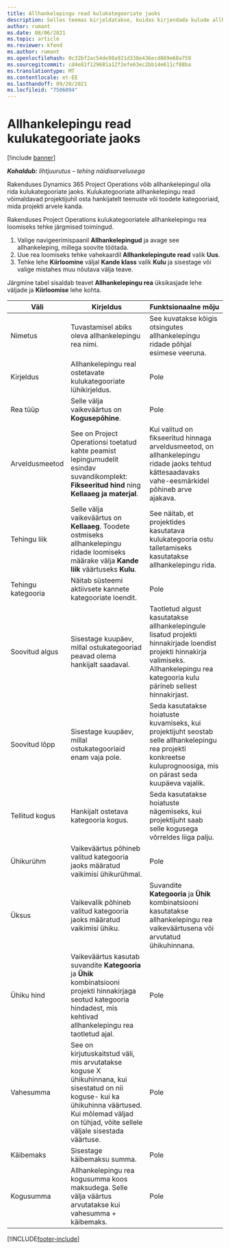 ```yaml
---
title: Allhankelepingu read kulukategooriate jaoks
description: Selles teemas kirjeldatakse, kuidas kirjendada kulude allhankelepingute ridu ja kasutada välju hankijatelt aja ostmise kirjendamiseks.
author: rumant
ms.date: 08/06/2021
ms.topic: article
ms.reviewer: kfend
ms.author: rumant
ms.openlocfilehash: 0c32bf2ac54de98a921d338e436ecd089e68a759
ms.sourcegitcommit: cd4e81f129681a12f2efe63ec2bb14e611cf88ba
ms.translationtype: MT
ms.contentlocale: et-EE
ms.lasthandoff: 09/20/2021
ms.locfileid: "7506094"
---
```

#  <a name="subcontract-lines-for-expense-categories"></a>Allhankelepingu read kulukategooriate jaoks

[!include [banner](../../includes/dataverse-preview.md)]

_**Kohaldub:** lihtjuurutus – tehing näidisarvelusega_

Rakenduses Dynamics 365 Project Operations võib allhankelepingul olla rida kulukategooriate jaoks. Kulukategooriate allhankelepingu read võimaldavad projektijuhil osta hankijatelt teenuste või toodete kategooriaid, mida projekti arvele kanda.

Rakenduses Project Operations kulukategooriatele allhankelepingu rea loomiseks tehke järgmised toimingud.

1. Valige navigeerimispaanil **Allhankelepingud** ja avage see allhankeleping, millega soovite töötada.
2. Uue rea loomiseks tehke vahekaardil **Allhankelepingute read** valik **Uus**.
3. Tehke lehe **Kiirloomine** väljal **Kande klass** valik **Kulu** ja sisestage või valige mistahes muu nõutava välja teave.

Järgmine tabel sisaldab teavet **Allhankelepingu rea** üksikasjade lehe väljade ja **Kiirloomise** lehe kohta.

| **Väli** | **Kirjeldus** | **Funktsionaalne mõju** |
| --- | --- | --- |
| Nimetus | Tuvastamisel abiks oleva allhankelepingu rea nimi. | See kuvatakse kõigis otsingutes allhankelepingu ridade põhjal esimese veeruna. |
| Kirjeldus | Allhankelepingu real ostetavate kulukategooriate lühikirjeldus. | Pole |
|Rea tüüp | Selle välja vaikeväärtus on **Kogusepõhine**. |Pole |
| Arveldusmeetod | See on Project Operationsi toetatud kahte peamist lepingumudelit esindav suvandikomplekt: **Fikseeritud hind** ning **Kellaaeg ja materjal**. | Kui valitud on fikseeritud hinnaga arveldusmeetod, on allhankelepingu ridade jaoks tehtud kättesaadavaks vahe-eesmärkidel põhineb arve ajakava. |
| Tehingu liik | Selle välja vaikeväärtus on **Kellaaeg**. Toodete ostmiseks allhankelepingu ridade loomiseks määrake välja **Kande liik** väärtuseks **Kulu**.  | See näitab, et projektides kasutatava kulukategooria ostu talletamiseks kasutatakse allhankelepingu rida. |
| Tehingu kategooria | Näitab süsteemi aktiivsete kannete kategooriate loendit. |Pole |
| Soovitud algus | Sisestage kuupäev, millal ostukategooriad peavad olema hankijalt saadaval. | Taotletud algust kasutatakse allhankelepingule lisatud projekti hinnakirjade loendist projekti hinnakirja valimiseks. Allhankelepingu rea kategooria kulu pärineb sellest hinnakirjast. |
| Soovitud lõpp | Sisestage kuupäev, millal ostukategooriaid enam vaja pole. | Seda kasutatakse hoiatuste kuvamiseks, kui projektijuht seostab selle allhankelepingu rea projekti konkreetse kuluprognoosiga, mis on pärast seda kuupäeva vajalik. |
| Tellitud kogus | Hankijalt ostetava kategooria kogus. | Seda kasutatakse hoiatuste nägemiseks, kui projektijuht saab selle kogusega võrreldes liiga palju.|
| Ühikurühm | Vaikeväärtus põhineb valitud kategooria jaoks määratud vaikimisi ühikurühmal. |Pole |
| Üksus | Vaikevalik põhineb valitud kategooria jaoks määratud vaikimisi ühiku.  | Suvandite **Kategooria** ja **Ühik** kombinatsiooni kasutatakse allhankelepingu rea vaikeväärtusena või arvutatud ühikuhinnana.  |
| Ühiku hind | Vaikeväärtus kasutab suvandite **Kategooria** ja **Ühik** kombinatsiooni projekti hinnakirjaga seotud kategooria hindadest, mis kehtivad allhankelepingu rea taotletud ajal. |Pole |
| Vahesumma | See on kirjutuskaitstud väli, mis arvutatakse koguse X ühikuhinnana, kui sisestatud on nii koguse- kui ka ühikuhinna väärtused. Kui mõlemad väljad on tühjad, võite sellele väljale sisestada väärtuse. |Pole |
| Käibemaks | Sisestage käibemaksu summa. |Pole |
| Kogusumma | Allhankelepingu rea kogusumma koos maksudega. Selle välja väärtus arvutatakse kui vahesumma + käibemaks. |Pole |


[!INCLUDE[footer-include](../../includes/footer-banner.md)]
